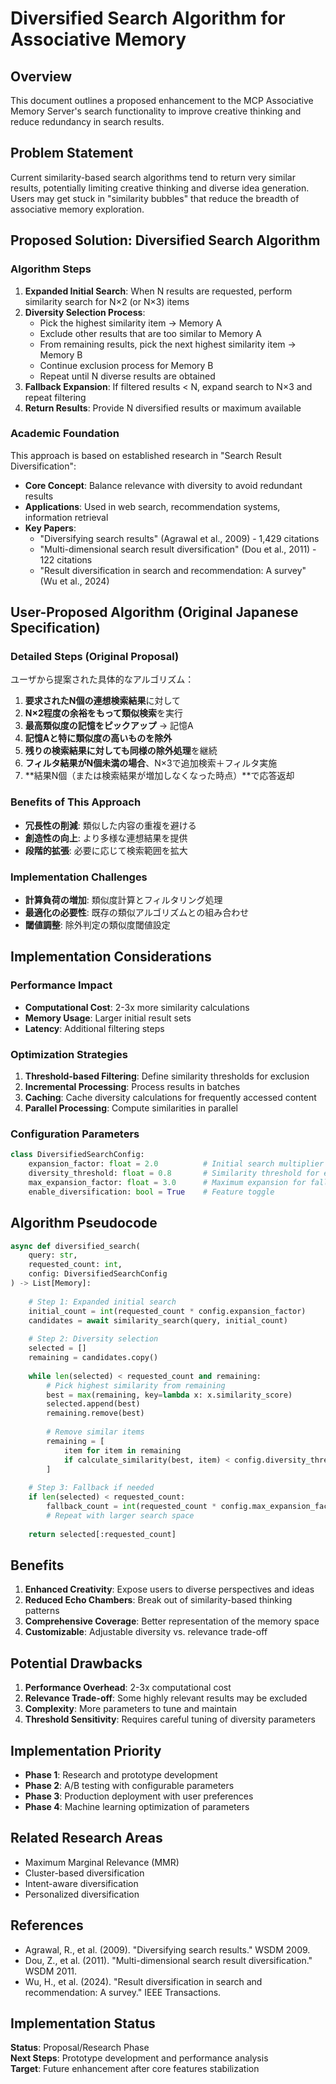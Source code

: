 # Diversified Search Algorithm for Associative Memory

## Overview
This document outlines a proposed enhancement to the MCP Associative Memory Server's search functionality to improve creative thinking and reduce redundancy in search results.

## Problem Statement
Current similarity-based search algorithms tend to return very similar results, potentially limiting creative thinking and diverse idea generation. Users may get stuck in "similarity bubbles" that reduce the breadth of associative memory exploration.

## Proposed Solution: Diversified Search Algorithm

### Algorithm Steps
1. **Expanded Initial Search**: When N results are requested, perform similarity search for N×2 (or N×3) items
2. **Diversity Selection Process**:
   - Pick the highest similarity item → Memory A
   - Exclude other results that are too similar to Memory A
   - From remaining results, pick the next highest similarity item → Memory B
   - Continue exclusion process for Memory B
   - Repeat until N diverse results are obtained
3. **Fallback Expansion**: If filtered results < N, expand search to N×3 and repeat filtering
4. **Return Results**: Provide N diversified results or maximum available

### Academic Foundation
This approach is based on established research in "Search Result Diversification":

- **Core Concept**: Balance relevance with diversity to avoid redundant results
- **Applications**: Used in web search, recommendation systems, information retrieval
- **Key Papers**:
  - "Diversifying search results" (Agrawal et al., 2009) - 1,429 citations
  - "Multi-dimensional search result diversification" (Dou et al., 2011) - 122 citations
  - "Result diversification in search and recommendation: A survey" (Wu et al., 2024)

## User-Proposed Algorithm (Original Japanese Specification)

### Detailed Steps (Original Proposal)
ユーザから提案された具体的なアルゴリズム：

1. **要求されたN個の連想検索結果**に対して
2. **N×2程度の余裕をもって類似検索**を実行
3. **最高類似度の記憶をピックアップ** → 記憶A
4. **記憶Aと特に類似度の高いものを除外**
5. **残りの検索結果に対しても同様の除外処理**を継続
6. **フィルタ結果がN個未満の場合**、N×3で追加検索＋フィルタ実施
7. **結果N個（または検索結果が増加しなくなった時点）**で応答返却

### Benefits of This Approach
- **冗長性の削減**: 類似した内容の重複を避ける
- **創造性の向上**: より多様な連想結果を提供
- **段階的拡張**: 必要に応じて検索範囲を拡大

### Implementation Challenges
- **計算負荷の増加**: 類似度計算とフィルタリング処理
- **最適化の必要性**: 既存の類似アルゴリズムとの組み合わせ
- **閾値調整**: 除外判定の類似度閾値設定

## Implementation Considerations

### Performance Impact
- **Computational Cost**: 2-3x more similarity calculations
- **Memory Usage**: Larger initial result sets
- **Latency**: Additional filtering steps

### Optimization Strategies
1. **Threshold-based Filtering**: Define similarity thresholds for exclusion
2. **Incremental Processing**: Process results in batches
3. **Caching**: Cache diversity calculations for frequently accessed content
4. **Parallel Processing**: Compute similarities in parallel

### Configuration Parameters
```python
class DiversifiedSearchConfig:
    expansion_factor: float = 2.0          # Initial search multiplier
    diversity_threshold: float = 0.8       # Similarity threshold for exclusion
    max_expansion_factor: float = 3.0      # Maximum expansion for fallback
    enable_diversification: bool = True    # Feature toggle
```

## Algorithm Pseudocode

```python
async def diversified_search(
    query: str, 
    requested_count: int,
    config: DiversifiedSearchConfig
) -> List[Memory]:
    
    # Step 1: Expanded initial search
    initial_count = int(requested_count * config.expansion_factor)
    candidates = await similarity_search(query, initial_count)
    
    # Step 2: Diversity selection
    selected = []
    remaining = candidates.copy()
    
    while len(selected) < requested_count and remaining:
        # Pick highest similarity from remaining
        best = max(remaining, key=lambda x: x.similarity_score)
        selected.append(best)
        remaining.remove(best)
        
        # Remove similar items
        remaining = [
            item for item in remaining 
            if calculate_similarity(best, item) < config.diversity_threshold
        ]
    
    # Step 3: Fallback if needed
    if len(selected) < requested_count:
        fallback_count = int(requested_count * config.max_expansion_factor)
        # Repeat with larger search space
        
    return selected[:requested_count]
```

## Benefits
1. **Enhanced Creativity**: Expose users to diverse perspectives and ideas
2. **Reduced Echo Chambers**: Break out of similarity-based thinking patterns  
3. **Comprehensive Coverage**: Better representation of the memory space
4. **Customizable**: Adjustable diversity vs. relevance trade-off

## Potential Drawbacks
1. **Performance Overhead**: 2-3x computational cost
2. **Relevance Trade-off**: Some highly relevant results may be excluded
3. **Complexity**: More parameters to tune and maintain
4. **Threshold Sensitivity**: Requires careful tuning of diversity parameters

## Implementation Priority
- **Phase 1**: Research and prototype development
- **Phase 2**: A/B testing with configurable parameters
- **Phase 3**: Production deployment with user preferences
- **Phase 4**: Machine learning optimization of parameters

## Related Research Areas
- Maximum Marginal Relevance (MMR)
- Cluster-based diversification
- Intent-aware diversification
- Personalized diversification

## References
- Agrawal, R., et al. (2009). "Diversifying search results." WSDM 2009.
- Dou, Z., et al. (2011). "Multi-dimensional search result diversification." WSDM 2011.
- Wu, H., et al. (2024). "Result diversification in search and recommendation: A survey." IEEE Transactions.

## Implementation Status
**Status**: Proposal/Research Phase  
**Next Steps**: Prototype development and performance analysis  
**Target**: Future enhancement after core features stabilization
